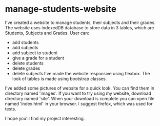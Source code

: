 # manage-students-website
I've created a website to manage students, their subjects and their grades.
The website uses IndexedDB database to store data in 3 tables, which are Students, Subjects and Grades.
User can:
- add students
- add subjects
- add subject to student
- give a grade for a student
- delete students
- delete grades
- delete subjects
I've made the website responsive using flexbox. 
The look of tables is made using bootstrap classes.

I've added some pictures of website for a quick look. 
You can find them in directory named 'images'.
If you want to try using my website, download directory named 'site'.
When your download is complete you can open file named 'index.html' in your browser. I suggest firefox, which was used for tests.

I hope you'll find my project interesting.
